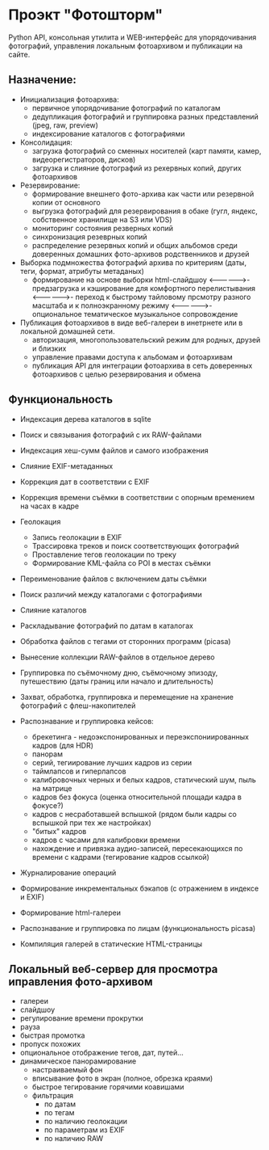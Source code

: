 # Проэкт "Фотошторм" #

Python API, консольная утилита и WEB-интерфейс для упорядочивания фотографий, управления локальным фотоархивом и публикации на сайте.

## Назначение:

- Инициализация фотоархива:
    - первичное упорядочивание фотографий по каталогам
    - дедупликация фотографий и группировка разных представлений (jpeg, raw, preview)
    - индексирование каталогов с фотографиями
- Консолидация:
    - загрузка фотографий со сменных носителей (карт памяти, камер, видеорегистраторов, дисков)
    - загрузка и слияние фотографий из рехервных копий, других фотоархивов
- Резервирование:
    - формирование внешнего фото-архива как части или резервной копии от основного
    - выгрузка фотографий для резервирования в обаке (гугл, яндекс, собственное хранилище на S3 или VDS)
    - мониторинг состояния резверных копий
    - синхронизация резеврных копий
    - распределение резервных копий и общих альбомов среди доверенных домашних фото-архивов родственников и друзей
- Выборка подмножества фотографий архива по критериям (даты, теги, формат, атрибуты метаданых)
    - формирование на основе выборки html-слайдшоу
<------>- предзагрузка и кэширование для комфортного перелистывания
<------>- переход к быстрому тайловому прсмотру разного масштаба и к полноэкранному режиму
<------>- опциональное тематическое музыкальное сопровождение
- Публикация фотоархивов в виде веб-галереи в инетрнете или в локальной домашней сети.
    - авторизация, многопользовательский режим для родных, друзей и близких
    - управление правами доступа к альбомам и фотоархивам
    - публикация API для интеграции фотоархива в сеть доверенных фотоархивов с целью резервирования и обмена


## Функциональность ##
- Индексация дерева каталогов в sqlite
- Поиск и связывания фотографий с их RAW-файлами
- Индексация хеш-сумм файлов и самого изображения
- Слияние EXIF-метаданных
- Коррекция дат в соответствии с EXIF
- Коррекция времени съёмки в соответствии с опорным времением на часах в кадре
- Геолокация
    - Запись геолокации в EXIF
    - Трассировка треков и поиск соответствующих фотографий
    - Проставление тегов геолокации по треку
    - Формирование KML-файла со POI в местах съёмки
- Переименование файлов с включением даты съёмки

- Поиск различий между каталогами с фотографиями
- Слияние каталогов
- Раскладывание фотографий по датам в каталогах
- Обработка файлов с тегами от сторонних программ (picasa)
- Вынесение коллекции RAW-файлов в отдельное дерево

- Группировка по съёмочному дню, съёмочному эпизоду, путешествию (даты границ или начало и длительность)
- Захват, обработка, группировка и перемещение на хранение фотографий с флеш-накопителей
- Распознавание и группировка кейсов:
    - брекетинга - недоэкспонированных и переэкспониированных кадров (для HDR)
    - панорам
    - серий, тегиирование лучших кадров из серии
    - таймлапсов и гиперлапсов
    - калибровочных черных и белых кадров, статический шум, пыль на матрице
    - кадров без фокуса (оценка относительной площади кадра в фокусе?)
    - кадров с несработавшей вспышкой (рядом были кадры со вспышкой при тех же настройках)
    - "битых" кадров
    - кадров с часами для калибровки времени
    - нахождение и привязка аудио-записей, пересекающихся по времени с кадрами (тегирование кадров ссылкой)

- Журналирование операций
- Формирование инкрементальных бэкапов (с отражением в индексе и EXIF)
- Формирование html-галереи
- Распознавание и группировка по лицам (функциональность picasa)
- Компиляция галерей в статические HTML-страницы


## Локальный веб-сервер для просмотра иправления фото-архивом ##
  - галереи
  - слайдшоу
  - регулирование времени прокрутки
  - рауза
  - быстрая промотка
  - пропуск похожих
  - опциональное отображение тегов, дат, путей...
  - динамическое панорамирование
    - настраиваемый фон
    - вписывание фото в экран (полное, обрезка краями)
    - быстрое тегирование горячими коавишами
    - фильтрация
        - по датам
        - по тегам
        - по наличию геолокации
        - по параметрам из EXIF
        - по наличию RAW
